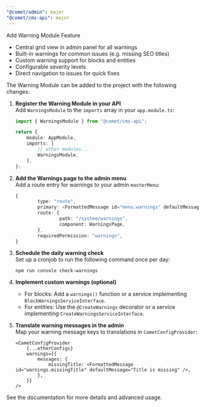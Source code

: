 ```yaml
---
"@comet/admin": major
"@comet/cms-api": major
---
```


Add Warning Module Feature

- Central grid view in admin panel for all warnings
- Built-in warnings for common issues (e.g. missing SEO titles)
- Custom warning support for blocks and entities
- Configurable severity levels
- Direct navigation to issues for quick fixes

The Warning Module can be added to the project with the following changes:

1. **Register the Warning Module in your API**  
   Add `WarningsModule` to the `imports` array in your `app.module.ts`:

    ```typescript
    import { WarningsModule } from "@comet/cms-api";

    return {
        module: AppModule,
        imports: [
            // other modules...
            WarningsModule,
        ],
    };
    ```

2. **Add the Warnings page to the admin menu**  
   Add a route entry for warnings to your admin `masterMenu`:

    ```typescript
    {
            type: "route",
            primary: <FormattedMessage id="menu.warnings" defaultMessage="Warnings" />,
            route: {
                    path: "/system/warnings",
                    component: WarningsPage,
            },
            requiredPermission: "warnings",
    }
    ```

3. **Schedule the daily warning check**  
   Set up a cronjob to run the following command once per day:

    ```
    npm run console check-warnings
    ```

4. **Implement custom warnings (optional)**

    - For blocks: Add a `warnings()` function or a service implementing `BlockWarningsServiceInterface`.
    - For entities: Use the `@CreateWarnings` decorator or a service implementing `CreateWarningsServiceInterface`.

5. **Translate warning messages in the admin**  
   Map your warning message keys to translations in `CometConfigProvider`:

    ```tsx
    <CometConfigProvider
        {...otherConfigs}
        warnings={{
            messages: {
                missingTitle: <FormattedMessage id="warnings.missingTitle" defaultMessage="Title is missing" />,
            },
        }}
    />
    ```

See the documentation for more details and advanced usage.
